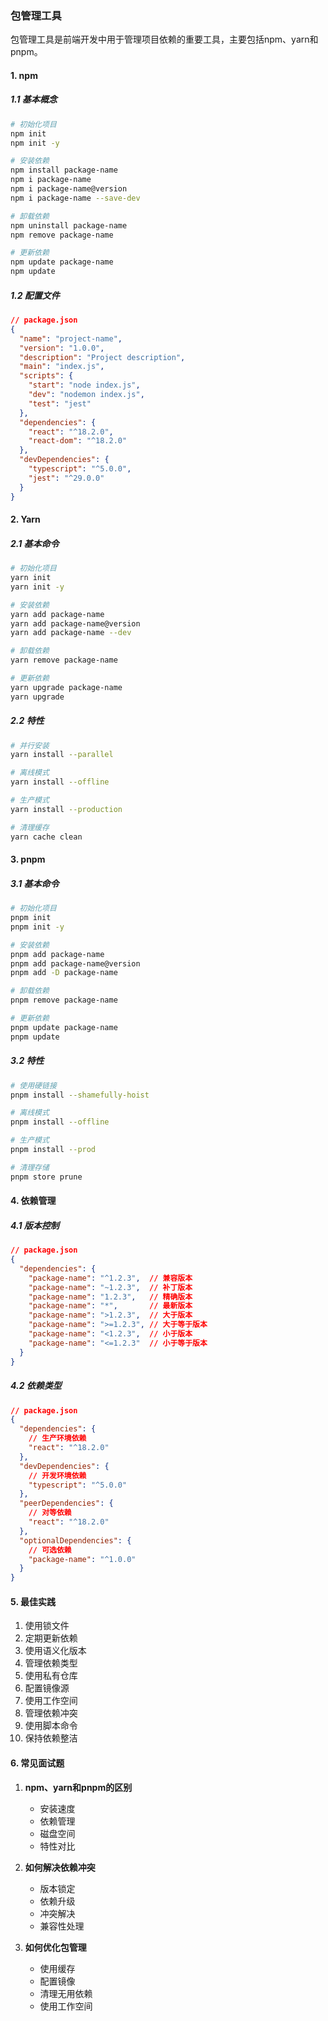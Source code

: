 ### 包管理工具
包管理工具是前端开发中用于管理项目依赖的重要工具，主要包括npm、yarn和pnpm。

#### 1. npm
##### 1.1 基本概念
```bash
# 初始化项目
npm init
npm init -y

# 安装依赖
npm install package-name
npm i package-name
npm i package-name@version
npm i package-name --save-dev

# 卸载依赖
npm uninstall package-name
npm remove package-name

# 更新依赖
npm update package-name
npm update
```

##### 1.2 配置文件
```json
// package.json
{
  "name": "project-name",
  "version": "1.0.0",
  "description": "Project description",
  "main": "index.js",
  "scripts": {
    "start": "node index.js",
    "dev": "nodemon index.js",
    "test": "jest"
  },
  "dependencies": {
    "react": "^18.2.0",
    "react-dom": "^18.2.0"
  },
  "devDependencies": {
    "typescript": "^5.0.0",
    "jest": "^29.0.0"
  }
}
```

#### 2. Yarn
##### 2.1 基本命令
```bash
# 初始化项目
yarn init
yarn init -y

# 安装依赖
yarn add package-name
yarn add package-name@version
yarn add package-name --dev

# 卸载依赖
yarn remove package-name

# 更新依赖
yarn upgrade package-name
yarn upgrade
```

##### 2.2 特性
```bash
# 并行安装
yarn install --parallel

# 离线模式
yarn install --offline

# 生产模式
yarn install --production

# 清理缓存
yarn cache clean
```

#### 3. pnpm
##### 3.1 基本命令
```bash
# 初始化项目
pnpm init
pnpm init -y

# 安装依赖
pnpm add package-name
pnpm add package-name@version
pnpm add -D package-name

# 卸载依赖
pnpm remove package-name

# 更新依赖
pnpm update package-name
pnpm update
```

##### 3.2 特性
```bash
# 使用硬链接
pnpm install --shamefully-hoist

# 离线模式
pnpm install --offline

# 生产模式
pnpm install --prod

# 清理存储
pnpm store prune
```

#### 4. 依赖管理
##### 4.1 版本控制
```json
// package.json
{
  "dependencies": {
    "package-name": "^1.2.3",  // 兼容版本
    "package-name": "~1.2.3",  // 补丁版本
    "package-name": "1.2.3",   // 精确版本
    "package-name": "*",       // 最新版本
    "package-name": ">1.2.3",  // 大于版本
    "package-name": ">=1.2.3", // 大于等于版本
    "package-name": "<1.2.3",  // 小于版本
    "package-name": "<=1.2.3"  // 小于等于版本
  }
}
```

##### 4.2 依赖类型
```json
// package.json
{
  "dependencies": {
    // 生产环境依赖
    "react": "^18.2.0"
  },
  "devDependencies": {
    // 开发环境依赖
    "typescript": "^5.0.0"
  },
  "peerDependencies": {
    // 对等依赖
    "react": "^18.2.0"
  },
  "optionalDependencies": {
    // 可选依赖
    "package-name": "^1.0.0"
  }
}
```

#### 5. 最佳实践
1. 使用锁文件
2. 定期更新依赖
3. 使用语义化版本
4. 管理依赖类型
5. 使用私有仓库
6. 配置镜像源
7. 使用工作空间
8. 管理依赖冲突
9. 使用脚本命令
10. 保持依赖整洁

#### 6. 常见面试题
1. **npm、yarn和pnpm的区别**
   - 安装速度
   - 依赖管理
   - 磁盘空间
   - 特性对比

2. **如何解决依赖冲突**
   - 版本锁定
   - 依赖升级
   - 冲突解决
   - 兼容性处理

3. **如何优化包管理**
   - 使用缓存
   - 配置镜像
   - 清理无用依赖
   - 使用工作空间 